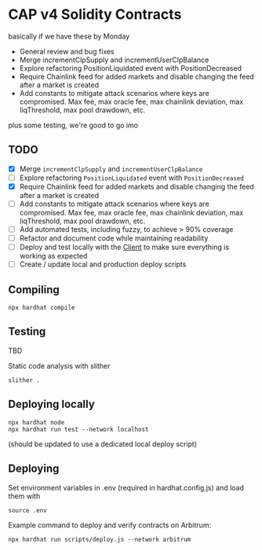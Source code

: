 # CAP v4 Solidity Contracts

basically if we have these by Monday

- General review and bug fixes
- Merge incrementClpSupply and incrementUserClpBalance
- Explore refactoring PositionLiquidated event with PositionDecreased
- Require Chainlink feed for added markets and disable changing the feed after a market is created
- Add constants to mitigate attack scenarios where keys are compromised. Max fee, max oracle fee, max chainlink deviation, max liqThreshold, max pool drawdown, etc.

plus some testing, we're good to go imo

## TODO
 
- [x] Merge `incrementClpSupply` and `incrementUserClpBalance`
- [ ] Explore refactoring `PositionLiquidated` event with `PositionDecreased`
- [x] Require Chainlink feed for added markets and disable changing the feed after a market is created
- [ ] Add constants to mitigate attack scenarios where keys are compromised. Max fee, max oracle fee, max chainlink deviation, max liqThreshold, max pool drawdown, etc.
- [ ] Add automated tests, including fuzzy, to achieve > 90% coverage
- [ ] Refactor and document code while maintaining readability
- [ ] Deploy and test locally with the [Client](https://github.com/capofficial/client) to make sure everything is working as expected
- [ ] Create / update local and production deploy scripts

## Compiling

```
npx hardhat compile
```

## Testing

TBD

Static code analysis with slither
```
slither .
```

## Deploying locally

```
npx hardhat node
npx hardhat run test --network localhost
```

(should be updated to use a dedicated local deploy script)

## Deploying

Set environment variables in .env (required in hardhat.config.js) and load them with
```
source .env
```
Example command to deploy and verify contracts on Arbitrum:
```
npx hardhat run scripts/deploy.js --network arbitrum
```